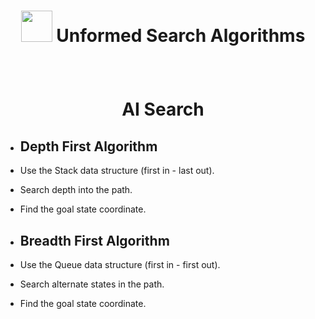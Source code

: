 # <p align="center"><img src="https://user-images.githubusercontent.com/59677362/209992837-e727f81e-5e8f-4570-8eed-6f0804a27c65.png" width="50" /> Unformed Search Algorithms </p>

<br>

# <p align="center"> AI Search </p>

<p align="center"></p>

* ## Depth First Algorithm 

* Use the Stack data structure (first in - last out).
* Search depth into the path.
* Find the goal state coordinate.

* ## Breadth First Algorithm

* Use the Queue data structure (first in - first out).
* Search alternate states in the path.
* Find the goal state coordinate. 
